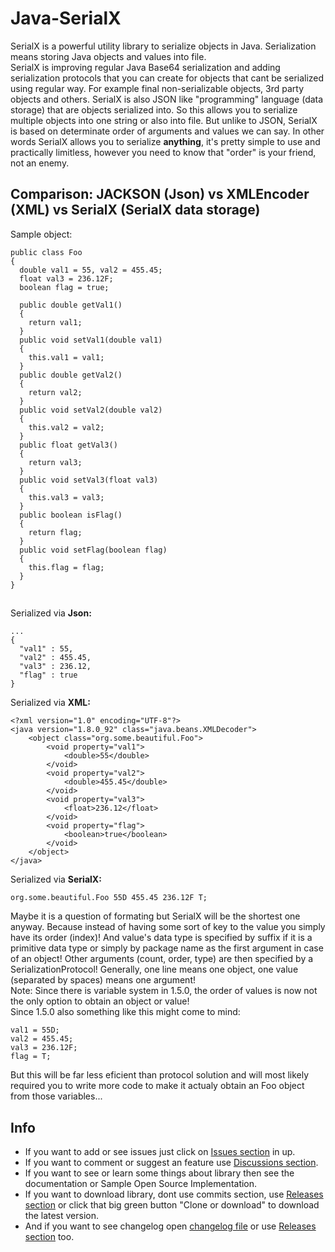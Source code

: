 # Java-SerialX
SerialX is a powerful utility library to serialize objects in Java. Serialization means storing Java objects and values into file. <br>
SerialX is improving regular Java Base64 serialization and adding serialization protocols that you can create for objects that cant be serialized using regular way. For example final non-serializable objects, 3rd party objects and others. SerialX is also JSON like "programming" language (data storage) that are objects serialized into. So this allows you to serialize multiple objects into one string or also into file. But unlike to JSON, SerialX is based on determinate order of arguments and values we can say. In other words SerialX allows you to serialize **anything**, it's pretty simple to use and practically limitless, however you need to know that "order" is your friend, not an enemy.
## Comparison: JACKSON (Json) vs XMLEncoder (XML) vs SerialX (SerialX data storage)
Sample object:
```
public class Foo
{
  double val1 = 55, val2 = 455.45;
  float val3 = 236.12F;
  boolean flag = true;

  public double getVal1()
  {
    return val1;
  }
  public void setVal1(double val1)
  {
    this.val1 = val1;
  }
  public double getVal2()
  {
    return val2;
  }
  public void setVal2(double val2)
  {
    this.val2 = val2;
  }
  public float getVal3()
  {
    return val3;
  }
  public void setVal3(float val3)
  {
    this.val3 = val3;
  }
  public boolean isFlag()
  {
    return flag;
  }
  public void setFlag(boolean flag)
  {
    this.flag = flag;
  }
}
```
##
Serialized via **Json:**
```
...
{
  "val1" : 55,
  "val2" : 455.45,
  "val3" : 236.12,
  "flag" : true 
}
```
Serialized via **XML:**
```
<?xml version="1.0" encoding="UTF-8"?>
<java version="1.8.0_92" class="java.beans.XMLDecoder">
    <object class="org.some.beautiful.Foo">
        <void property="val1">
            <double>55</double>
        </void>
        <void property="val2">
            <double>455.45</double>
        </void>
        <void property="val3">
            <float>236.12</float>
        </void>
        <void property="flag">
            <boolean>true</boolean>
        </void>
    </object>
</java>
```
Serialized via **SerialX:**
```
org.some.beautiful.Foo 55D 455.45 236.12F T;
```
Maybe it is a question of formating but SerialX will be the shortest one anyway. Because instead of having some sort of key to the value you simply have its order (index)! 
And value's data type is specified by suffix if it is a primitive data type or simply by package name as the first argument in case of an object! Other arguments (count, order, type) are then specified by a SerializationProtocol! Generally, one line means one object, one value (separated by spaces) means one argument! <br>
Note: Since there is variable system in 1.5.0, the order of values is now not the only option to obtain an object or value! <br>
Since 1.5.0 also something like this might come to mind: <br>
```
val1 = 55D;
val2 = 455.45;
val3 = 236.12F;
flag = T;
```
But this will be far less eficient than protocol solution and will most likely required you to write more code to make it actualy obtain an Foo object from those variables...
<br>
## Info
* If you want to add or see issues just click on [Issues section](https://github.com/PetoPetko/Java-SerialX/issues) in up.
* If you want to comment or suggest an feature use [Discussions section](https://github.com/PetoPetko/Java-SerialX/discussions).
* If you want to see or learn some things about library then see the documentation or Sample Open Source Implementation.
* If you want to download library, dont use commits section, use [Releases section](https://github.com/PetoPetko/Java-SerialX/releases) or click that big green button "Clone or download" to download the latest version.
* And if you want to see changelog open [changelog file](Changelog.md) or use [Releases section](https://github.com/PetoPetko/Java-SerialX/releases) too.
